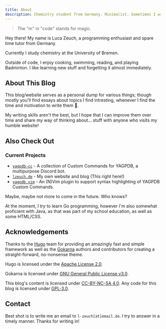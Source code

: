 ```yaml
---
title: About
description: Chemistry student from Germany. Minimalist. Sometimes I write code, and sometimes, it works, too!
---
```


> The "m" in "code" stands for magic.

Hey there! My name is Luca Zeuch, a programming enthusiast and spare time tutor from Germany.

Currently I study chemistry at the University of Bremen.

Outside of code, I enjoy cooking, swimming, reading, and playing Badminton. I like learning new stuff and forgetting it
almost immediately.

## About This Blog

This blog/website serves as a personal dump for various things; though mostly you'll find essays about topics I find
intresting, whenever I find the time and motivation to write them 👀.

My writing skills aren't the best, but I hope that I can improve them over time and share my way of thinking about...
stuff with anyone who visits my humble website!

## Also Check Out

### Current Projects

* [`yagpdb-cc`](https://github.com/yagpdb-cc/yagpdb-cc/) - A collection of Custom Commands for YAGPDB, a multipurpose Discord bot.
* [`lzeuch.de`](https://github.com/l-zeuch/lzeuch.de) - My own website and blog  (This right here!)
* [`yagpdb.vim`](https://github.com/l-zeuch/yagpdb.vim) - An (N)Vim plugin to support syntax highlighting of YAGPDB Custom Commands.

Maybe, maybe not more to come in the future. Who knows?

At the moment, I *try* to learn Go programming, however I'm also somewhat proficient with Java, as that was part of my
school education, as well as some HTML/CSS.

## Acknowledgements

Thanks to the [Hugo](https://gohugo.io/) team for providing an amazingly fast and simple framework as well as the 
[Gokarna](https://github.com/526avijitgupta/gokarna) authors and contributors for creating a straight-forward, no-nonsense theme.

Hugo is licensed under the [Apache License 2.0](https://github.com/gohugoio/hugo/blob/master/LICENSE).

Gokarna is licensed under [GNU General Public License v3.0](https://github.com/526avijitgupta/gokarna/blob/main/LICENSE).

This blog's content is licensed under [CC-BY-NC-SA 4.0](https://github.com/l-zeuch/lzeuch.de/blob/master/LICENSE-CC-BY-NC-SA.md).
Any code for this blog is licensed under [GPL-3.0](https://github.com/l-zeuch/lzeuch.de/blob/master/LICENSE-GPL3.md).

## Contact

Best shot is to write me an email to `l-zeuch[at]email.de`. I try to answer in a timely manner. Thanks for writing in!

